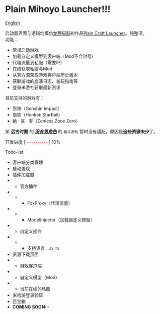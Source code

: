 # Plain Mihoyo Launcher!!!
[English](/README.localized/README.uk-en.md)

启动器界面与逻辑均模仿[龙腾猫跃](https://afdian.net/a/LTCat)的作品[Plain Craft Launcher](https://afdian.net/p/0164034c016c11ebafcb52540025c377)。纯整活。  
功能：
- 常规启动游戏
- 加载自定义模型到客户端（Mod不会封号）
- 代理流量到私服（需要IP）
- 在线获取私服与Mod
- 从官方源获取游戏客户端历史版本
- 获取游戏的崩溃日志、游玩指南等
- 登录米游社获取最新资讯

目前支持的游戏有：
- 原神（Genshin Impact）
- 崩铁（Honkai: StarRail）
- 绝 · 区 · 零（Zenless Zone Zero）

某 **远古时期** 的 <u>_**没有男角色**_</u> 的 `格斗游戏` 暂时没有适配，原因是<s>**这些资源太少**</s>了。

开发进度 [ <span style="color:green">=</span><span style="color:red">---------</span> ] 10%

Todo-list
- 客户端分类管理
- 启动游戏
- 插件加载器
- - 官方插件
- - - FoxProxy（代理流量）
- - - ModelInjector（加载自定义模型）
- - 自定义插件
- - - 支持语言：`JS` `TS`
- 资源下载页面
- - 游戏客户端
- - 自定义模型（Mod）
- - 当前在线的私服
- 米哈游登录验证
- 百宝箱
- **COMING SOON···**
